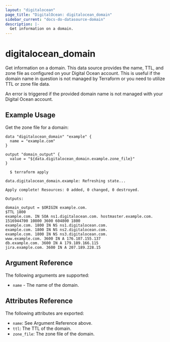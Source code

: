 ```yaml
---
layout: "digitalocean"
page_title: "DigitalOcean: digitalocean_domain"
sidebar_current: "docs-do-datasource-domain"
description: |-
  Get information on a domain.
---
```


# digitalocean_domain

Get information on a domain. This data source provides the name, TTL, and zone
file as configured on your Digital Ocean account. This is useful if the domain
name in question is not managed by Terraform or you need to utilize TTL or zone
file data.

An error is triggered if the provided domain name is not managed with your
Digital Ocean account.

## Example Usage

Get the zone file for a domain:

```hcl
data "digitalocean_domain" "example" {
  name = "example.com"
}

output "domain_output" {
  value = "${data.digitalocean_domain.example.zone_file}"
}
```

```
  $ terraform apply
  
data.digitalocean_domain.example: Refreshing state...

Apply complete! Resources: 0 added, 0 changed, 0 destroyed.

Outputs:

domain_output = $ORIGIN example.com.
$TTL 1800
example.com. IN SOA ns1.digitalocean.com. hostmaster.example.com. 1516944700 10800 3600 604800 1800
example.com. 1800 IN NS ns1.digitalocean.com.
example.com. 1800 IN NS ns2.digitalocean.com.
example.com. 1800 IN NS ns3.digitalocean.com.
www.example.com. 3600 IN A 176.107.155.137
db.example.com. 3600 IN A 179.189.166.115
jira.example.com. 3600 IN A 207.189.228.15
```

## Argument Reference

The following arguments are supported:

* `name` - The name of the domain.

## Attributes Reference

The following attributes are exported:

* `name`: See Argument Reference above.
* `ttl`: The TTL of the domain.
* `zone_file`: The zone file of the domain.
